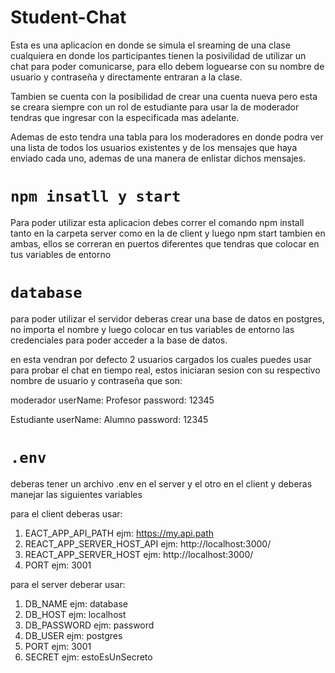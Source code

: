 # Student-Chat
Esta es una aplicacion en donde se simula el sreaming de una clase cualquiera en donde los participantes tienen la posivilidad de utilizar un chat para poder comunicarse, para ello debem loguearse con su nombre de usuario y contraseña y directamente entraran a la clase.

Tambien se cuenta con la posibilidad de crear una cuenta nueva pero esta se creara siempre con un rol de estudiante para usar la de moderador tendras que ingresar con la especificada mas adelante.

Ademas de esto tendra una tabla para los moderadores en donde podra ver una lista de todos los usuarios existentes y de los mensajes que haya enviado cada uno, ademas de una manera de enlistar dichos mensajes.  

# `npm insatll y start`

Para poder utilizar esta aplicacion debes correr el comando npm install tanto en la carpeta server como en la de client y  luego npm start tambien en ambas, ellos se correran en puertos diferentes que tendras que colocar en tus variables de entorno

# `database`

para poder utilizar el servidor deberas crear una base de datos en postgres, no importa el nombre y luego colocar en tus variables de entorno las credenciales para poder acceder a la base de datos.

en esta vendran por defecto 2 usuarios cargados los cuales puedes usar para probar el chat en tiempo real, estos iniciaran sesion con su respectivo nombre de usuario y contraseña que son:

moderador
userName: Profesor
password: 12345

Estudiante
userName: Alumno
password: 12345

# `.env`

deberas tener un archivo .env en el server y el otro en el client y deberas manejar las siguientes variables 

para el client deberas usar:

1. EACT_APP_API_PATH ejm: https://my.api.path
2. REACT_APP_SERVER_HOST_API ejm: http://localhost:3000/
3. REACT_APP_SERVER_HOST  ejm: http://localhost:3000/
4. PORT ejm: 3001

para el server deberar usar:

1. DB_NAME ejm: database
2. DB_HOST ejm: localhost 
3. DB_PASSWORD ejm: password
4. DB_USER ejm: postgres 
5. PORT ejm: 3001
6. SECRET ejm: estoEsUnSecreto
